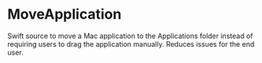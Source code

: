 # MoveApplication
Swift source to move a Mac application to the Applications folder instead of requiring users to drag the application manually. Reduces issues for the end user.
